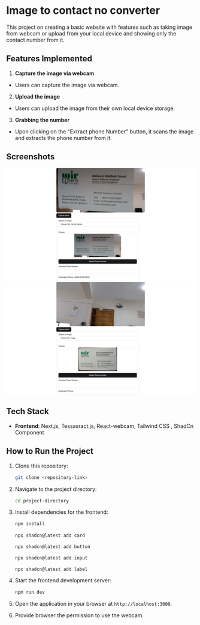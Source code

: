 # Image to contact no converter

This project on creating a basic website with features such as taking image from webcam or upload from your local device and showing only the contact number from it.

## Features Implemented

1.  **Capture the image via webcam**

- Users can capture the image via webcam.

2.  **Upload the image**

- Users can upload the image from their own local device storage.

3.  **Grabbing the number**

- Upon clicking on the "Extract phone Number" button, it scans the image and extracts the phone number from it.

## Screenshots

![Via Webcam](screenshots/webcam.png)
![Via Local Storage](screenshots/local.png)

## Tech Stack

- **Frontend**: Next.js, Tessasract.js, React-webcam, Tailwind CSS , ShadCn Component

## How to Run the Project

1. Clone this repository:

   ```bash
   git clone <repository-link>
   ```

2. Navigate to the project directory:

   ```bash
   cd project-directory
   ```

3. Install dependencies for the frontend:

   ```bash
   npm install
   ```

   ```
   npx shadcn@latest add card
   ```

   ```
   npx shadcn@latest add button
   ```

   ```
   npx shadcn@latest add input
   ```

   ```
   npx shadcn@latest add label
   ```

4. Start the frontend development server:

   ```bash
   npm run dev
   ```

5. Open the application in your browser at `http://localhost:3000`.

6. Provide browser the permission to use the webcam.

